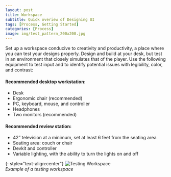 ```yaml
---
layout: post
title: Workspace
subtitle: Quick overiew of Designing UI
tags: [Process, Getting Started]
categories: [Process]
image: img/test_pattern_200x200.jpg
---
```


Set up a workspace conducive to creativity and productivity, a place where you can test your designs properly. Design and build at your desk, but test in an environment that closely simulates that of the player. Use the following equipment to test input and to identify potential issues with legibility, color, and contrast:

#### Recommended desktop workstation:

- Desk
- Ergonomic chair (recommended)
- PC, keyboard, mouse, and controller
- Headphones
- Two monitors (recommended)

#### Recommended review station:

- 42” television at a minimum, set at least 6 feet from the seating area
- Seating area: couch or chair
- Devkit and controller
- Variable lighting, with the ability to turn the lights on and off

{: style="text-align:center"}
![Testing Workspace](/privatebebomalaka/img/Testing_Workspace.png)  
_Example of a testing workspace_
